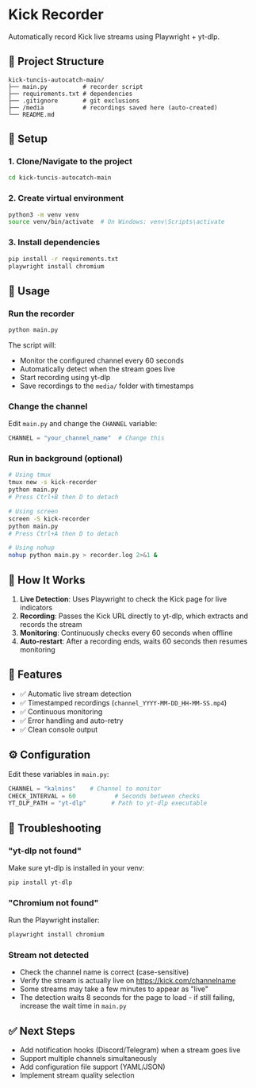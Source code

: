 # Kick Recorder

Automatically record Kick live streams using Playwright + yt-dlp.

## 📂 Project Structure

```
kick-tuncis-autocatch-main/
├── main.py          # recorder script
├── requirements.txt # dependencies
├── .gitignore       # git exclusions
├── /media           # recordings saved here (auto-created)
└── README.md
```

## 🔧 Setup

### 1. Clone/Navigate to the project
```bash
cd kick-tuncis-autocatch-main
```

### 2. Create virtual environment
```bash
python3 -m venv venv
source venv/bin/activate  # On Windows: venv\Scripts\activate
```

### 3. Install dependencies
```bash
pip install -r requirements.txt
playwright install chromium
```

## 🚀 Usage

### Run the recorder
```bash
python main.py
```

The script will:
- Monitor the configured channel every 60 seconds
- Automatically detect when the stream goes live
- Start recording using yt-dlp
- Save recordings to the `media/` folder with timestamps

### Change the channel
Edit `main.py` and change the `CHANNEL` variable:
```python
CHANNEL = "your_channel_name"  # Change this
```

### Run in background (optional)
```bash
# Using tmux
tmux new -s kick-recorder
python main.py
# Press Ctrl+B then D to detach

# Using screen
screen -S kick-recorder
python main.py
# Press Ctrl+A then D to detach

# Using nohup
nohup python main.py > recorder.log 2>&1 &
```

## 📝 How It Works

1. **Live Detection**: Uses Playwright to check the Kick page for live indicators
2. **Recording**: Passes the Kick URL directly to yt-dlp, which extracts and records the stream
3. **Monitoring**: Continuously checks every 60 seconds when offline
4. **Auto-restart**: After a recording ends, waits 60 seconds then resumes monitoring

## 🎯 Features

- ✅ Automatic live stream detection
- ✅ Timestamped recordings (`channel_YYYY-MM-DD_HH-MM-SS.mp4`)
- ✅ Continuous monitoring
- ✅ Error handling and auto-retry
- ✅ Clean console output

## ⚙️ Configuration

Edit these variables in `main.py`:

```python
CHANNEL = "kalnins"    # Channel to monitor
CHECK_INTERVAL = 60           # Seconds between checks
YT_DLP_PATH = "yt-dlp"       # Path to yt-dlp executable
```

## 🐛 Troubleshooting

### "yt-dlp not found"
Make sure yt-dlp is installed in your venv:
```bash
pip install yt-dlp
```

### "Chromium not found"
Run the Playwright installer:
```bash
playwright install chromium
```

### Stream not detected
- Check the channel name is correct (case-sensitive)
- Verify the stream is actually live on https://kick.com/channelname
- Some streams may take a few minutes to appear as "live"
- The detection waits 8 seconds for the page to load - if still failing, increase the wait time in `main.py`

## ✅ Next Steps

- Add notification hooks (Discord/Telegram) when a stream goes live
- Support multiple channels simultaneously
- Add configuration file support (YAML/JSON)
- Implement stream quality selection

